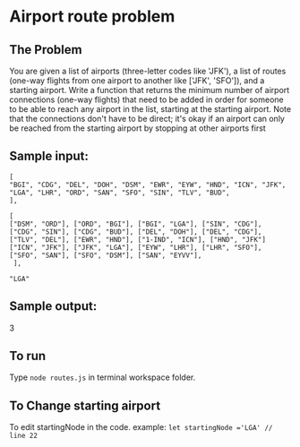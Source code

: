 # Airport route problem

## The Problem

You are given a list of airports (three-letter codes like 'JFK'), a list of routes (one-way flights from one airport to another like ['JFK', 'SFO']), and a starting airport. Write a function that returns the minimum number of airport connections (one-way flights) that need to be added in order for someone to be able to reach any airport in the list, starting at the starting airport. Note that the connections don't have to be direct; it's okay if an airport can only be reached from the starting airport by stopping at other airports first

## Sample input: 

```
[ 
"BGI", "CDG", "DEL", "DOH", "DSM", "EWR", "EYW", "HND", "ICN", "JFK", "LGA", "LHR", "ORD", "SAN", "SFO", "SIN", "TLV", "BUD", 
],
```

```
[ 
["DSM", "ORD"], ["ORD", "BGI"], ["BGI", "LGA"], ["SIN", "CDG"], ["CDG", "SIN"], ["CDG", "BUD"], ["DEL", "DOH"], ["DEL", "CDG"], ["TLV", "DEL"], ["EWR", "HND"], ["1-IND", "ICN"], ["HND", "JFK"] ["ICN", "JFK"], ["JFK", "LGA"], ["EYW", "LHR"], ["LHR", "SFO"], ["SFO", "SAN"], ["SFO", "DSM"], ["SAN", "EYVV"],
 ],
```

```
"LGA" 
```


## Sample output:
3

## To run
Type  `node routes.js` in terminal workspace folder.

## To Change starting airport

To edit startingNode in the code. 
example:
    ```
    let startingNode ='LGA' // line 22
    ```
